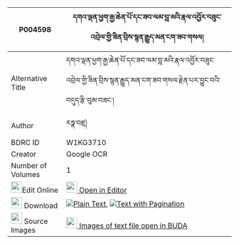 |P004598|དགའ་ལྡན་ཕྱག་རྒྱ་ཆེན་པོ་དང་ཟབ་ལམ་བླ་མའི་རྣལ་འབྱོར་བཟུང་འབྲེལ་གྱི་ཟིན་བྲིས་སྙན་རྒྱུད་མན་ངག་ཟབ་གསལ། 
| --- | --- 
|Alternative Title |དགའ་ལྡན་ཕྱག་རྒྱ་ཆེན་པོ་དང་ཟབ་ལམ་བླ་མའི་རྣལ་འབྱོར་བཟུང་འབྲེལ་གྱི་ཟིན་བྲིས་སྙན་རྒྱུད་མན་ངག་ཟབ་གསལ་རྗེན་པར་བྱུང་བའི་བདུད་རྩི་བུམ་བཟང་།
|Author| རཏྣ་བཛྲ།
|BDRC ID | W1KG3710
|Creator | Google OCR
|Number of Volumes| 1
|<img width="25" src="https://img.icons8.com/color/25/000000/edit-property.png">Edit Online| [<img width="25" src="https://avatars.githubusercontent.com/u/45091458?s=200&v=4"> Open in Editor](http://editor.openpecha.org/P004598)
|<img width="25" src="https://img.icons8.com/fluent/48/000000/download-2.png"/>  Download | [![](https://img.icons8.com/color/20/000000/txt.png)Plain Text](https://github.com/Openpecha/P004598/releases/download/v1/ganden_chakgya_chenpo_dang_zab_plain_P004598.zip), [![](https://img.icons8.com/color/20/000000/txt.png)Text with Pagination](https://github.com/Openpecha/P004598/releases/download/v1/ganden_chakgya_chenpo_dang_zab_pages_P004598.zip)
|<img width="25" src="https://img.icons8.com/plasticine/100/000000/pictures-folder.png"/>  Source Images | [<img width="25" src="https://library.bdrc.io/icons/BUDA-small.svg"> Images of text file open in BUDA](https://library.bdrc.io/show/bdr:W1KG3710)